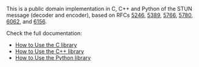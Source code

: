 This is a public domain implementation in C, C++ and Python of the STUN message
(decoder and encoder), based on RFCs [5246](http://www.iana.org/go/rfc5246),
[5389](http://www.iana.org/go/rfc5389), [5766](http://www.iana.org/go/rfc5766),
[5780](http://www.iana.org/go/rfc5780), [6062](http://www.iana.org/go/rfc6062),
and [6156](http://www.iana.org/go/rfc6156).

Check the full documentation:

  * [How to Use the C library](https://github.com/guibv/stun-msg/wiki/How-to-use-the-C-library)
  * [How to Use the C++ library](https://github.com/guibv/stun-msg/wiki/How-to-use-the-CPP-library)
  * [How to Use the Python library](https://github.com/guibv/stun-msg/wiki/How-to-use-the-Python-library)
